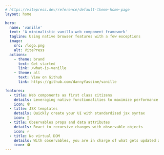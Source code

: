 ```yaml
---
# https://vitepress.dev/reference/default-theme-home-page
layout: home

hero:
  name: 'vanille'
  text: 'A minimalistic vanilla web component framework'
  tagline: Using native browser features with a few exceptions
  image:
    src: /logo.png
    alt: VitePress
  actions:
    - theme: brand
      text: Get started
      link: /what-is-vanille
    - theme: alt
      text: View on Github
      link: https://github.com/dannyYassine/vanille

features:
  - title: Web components as first class citizens
    details: Leveraging native functionalities to maximize performance
    icon: 🕸
  - title: JSX templates
    details: Quickly create your UI with standardized jsx syntax
    icon: 🚀
  - title: Observables props and data attributes
    details: React to recursive changes with observable objects
    icon: ⚡️
  - title: No virtual DOM
    details: With observables, you are in charge of what gets updated and when on the UI
    icon: 🛠
---
```

